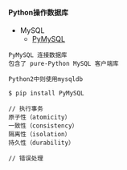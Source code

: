 #### **Python操作数据库**
* MySQL
	* [PyMySQL](https://github.com/PyMySQL/PyMySQL)
~~~
PyMySQL 连接数据库
包含了 pure-Python MySQL 客户端库

Python2中则使用mysqldb

$ pip install PyMySQL

// 执行事务
原子性（atomicity）
一致性（consistency）
隔离性（isolation）
持久性（durability）

// 错误处理
~~~

